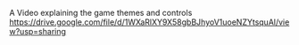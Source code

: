 A Video explaining the game themes and controls 
https://drive.google.com/file/d/1WXaRlXY9X58gbBJhyoV1uoeNZYtsquAl/view?usp=sharing
